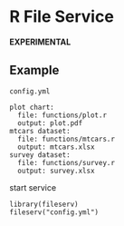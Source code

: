 # R File Service

**EXPERIMENTAL**

## Example

`config.yml`

```
plot chart:
  file: functions/plot.r
  output: plot.pdf
mtcars dataset:
  file: functions/mtcars.r
  output: mtcars.xlsx
survey dataset:
  file: functions/survey.r
  output: survey.xlsx
```

start service

```
library(fileserv)
fileserv("config.yml")
```
